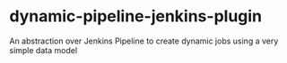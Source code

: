 # dynamic-pipeline-jenkins-plugin
An abstraction over Jenkins Pipeline to create dynamic jobs using a very simple data model
